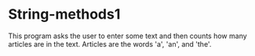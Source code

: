 # String-methods1
This program asks the user to enter some text and then counts how many articles are in the text. Articles are the words 'a', 'an', and 'the'.
